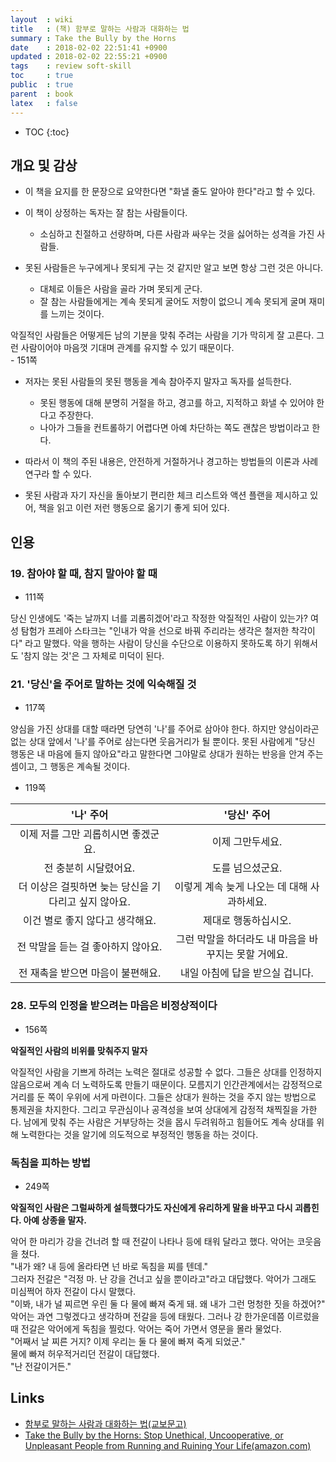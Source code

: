 ```yaml
---
layout  : wiki
title   : (책) 함부로 말하는 사람과 대화하는 법
summary : Take the Bully by the Horns
date    : 2018-02-02 22:51:41 +0900
updated : 2018-02-02 22:55:21 +0900
tags    : review soft-skill
toc     : true
public  : true
parent  : book
latex   : false
---
```

* TOC
{:toc}

## 개요 및 감상

* 이 책을 요지를 한 문장으로 요약한다면 "화낼 줄도 알아야 한다"라고 할 수 있다.

* 이 책이 상정하는 독자는 잘 참는 사람들이다.
    * 소심하고 친절하고 선량하며, 다른 사람과 싸우는 것을 싫어하는 성격을 가진 사람들.

* 못된 사람들은 누구에게나 못되게 구는 것 같지만 알고 보면 항상 그런 것은 아니다.
    * 대체로 이들은 사람을 골라 가며 못되게 군다.
    * 잘 참는 사람들에게는 계속 못되게 굴어도 저항이 없으니 계속 못되게 굴며 재미를 느끼는 것이다.

>
악질적인 사람들은 어떻게든 남의 기분을 맞춰 주려는 사람을 기가 막히게 잘 고른다.
그런 사람이어야 마음껏 기대며 관계를 유지할 수 있기 때문이다.  
    - 151쪽

* 저자는 못된 사람들의 못된 행동을 계속 참아주지 말자고 독자를 설득한다.
    * 못된 행동에 대해 분명히 거절을 하고, 경고를 하고, 지적하고 화낼 수 있어야 한다고 주장한다.
    * 나아가 그들을 컨트롤하기 어렵다면 아예 차단하는 쪽도 괜찮은 방법이라고 한다.

* 따라서 이 책의 주된 내용은, 안전하게 거절하거나 경고하는 방법들의 이론과 사례 연구라 할 수 있다.
* 못된 사람과 자기 자신을 돌아보기 편리한 체크 리스트와 액션 플랜을 제시하고 있어, 책을 읽고 이런 저런 행동으로 옮기기 좋게 되어 있다.

## 인용

### 19. 참아야 할 때, 참지 말아야 할 때

* 111쪽

>
당신 인생에도 '죽는 날까지 너를 괴롭히겠어'라고 작정한 악질적인 사람이 있는가?
여성 탐험가 프레아 스타크는 "인내가 악을 선으로 바꿔 주리라는 생각은 철저한 착각이다" 라고 말했다.
악을 행하는 사람이 당신을 수단으로 이용하지 못하도록 하기 위해서도 '참지 않는 것'은 그 자체로 미덕이 된다.

### 21. '당신'을 주어로 말하는 것에 익숙해질 것

* 117쪽

>
양심을 가진 상대를 대할 때라면 당연히 '나'를 주어로 삼아야 한다.
하지만 양심이라곤 없는 상대 앞에서 '나'를 주어로 삼는다면 웃음거리가 될 뿐이다.
못된 사람에게 "당신 행동은 내 마음에 들지 않아요"라고 말한다면 그야말로 상대가 원하는 반응을 안겨 주는 셈이고,
그 행동은 계속될 것이다.

* 119쪽

| '나' 주어                                            | '당신' 주어                                          |
| :----------:                                         | :------------:                                       |
| 이제 저를 그만 괴롭히시면 좋겠군요.                  | 이제 그만두세요.                                     |
| 전 충분히 시달렸어요.                                | 도를 넘으셨군요.                                     |
| 더 이상은 걸핏하면 늦는 당신을 기다리고 싶지 않아요. | 이렇게 계속 늦게 나오는 데 대해 사과하세요.          |
| 이건 별로 좋지 않다고 생각해요.                      | 제대로 행동하십시오.                                 |
| 전 막말을 듣는 걸 좋아하지 않아요.                   | 그런 막말을 하더라도 내 마음을 바꾸지는 못할 거에요. |
| 전 재촉을 받으면 마음이 불편해요.                    | 내일 아침에 답을 받으실 겁니다.                      |

### 28. 모두의 인정을 받으려는 마음은 비정상적이다

* 156쪽

**악질적인 사람의 비위를 맞춰주지 말자**

>
악질적인 사람을 기쁘게 하려는 노력은 절대로 성공할 수 없다.
그들은 상대를 인정하지 않음으로써 계속 더 노력하도록 만들기 때문이다.
모름지기 인간관계에서는 감정적으로 거리를 둔 쪽이 우위에 서게 마련이다.
그들은 상대가 원하는 것을 주지 않는 방법으로 통제권을 차지한다.
그리고 무관심이나 공격성을 보여 상대에게 감정적 채찍질을 가한다.
남에게 맞춰 주는 사람은 거부당하는 것을 몹시 두려워하고 힘들어도 계속 상대를 위해 노력한다는 것을 알기에
의도적으로 부정적인 행동을 하는 것이다.

### 독침을 피하는 방법

* 249쪽

**악질적인 사람은 그럴싸하게 설득했다가도 자신에게 유리하게 말을 바꾸고 다시 괴롭힌다. 아예 상종을 말자.**

>
악어 한 마리가 강을 건너려 할 때 전갈이 나타나 등에 태워 달라고 했다. 악어는 코웃음을 쳤다.  
"내가 왜? 내 등에 올라타면 넌 바로 독침을 찌를 텐데."  
그러자 전갈은 "걱정 마. 난 강을 건너고 싶을 뿐이라고"라고 대답했다.
악어가 그래도 미심쩍어 하자 전갈이 다시 말했다.  
"이봐, 내가 널 찌르면 우린 둘 다 물에 빠져 죽게 돼. 왜 내가 그런 멍청한 짓을 하겠어?"  
악어는 과연 그렇겠다고 생각하며 전갈을 등에 태웠다.
그러나 강 한가운데쯤 이르렀을 때 전갈은 악어에게 독침을 찔렀다.
악어는 죽어 가면서 영문을 몰라 물었다.  
"어째서 날 찌른 거지? 이제 우리는 둘 다 물에 빠져 죽게 되었군."  
물에 빠져 허우적거리던 전갈이 대답했다.  
"난 전갈이거든."

## Links

* [함부로 말하는 사람과 대화하는 법(교보문고)](http://www.kyobobook.co.kr/product/detailViewKor.laf?ejkGb=KOR&barcode=9788993635645)
* [Take the Bully by the Horns: Stop Unethical, Uncooperative, or Unpleasant People from Running and Ruining Your Life(amazon.com)](https://www.amazon.com/Take-Bully-Horns-Uncooperative-Unpleasant/dp/0312320221)
